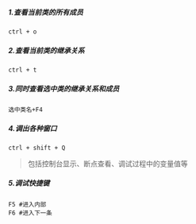 ##### 1.查看当前类的所有成员

```shell
ctrl + o
```

##### 2.查看当前类的继承关系

```shell
ctrl + t
```

##### 3.同时查看选中类的继承关系和成员

```shell
选中类名+F4
```

##### 4.调出各种窗口

```
ctrl + shift + Q
```

> 包括控制台显示、断点查看、调试过程中的变量值等

##### 5.调试快捷键

```shell
F5 #进入内部
F6 #进入下一条
```

